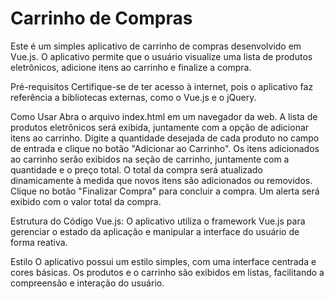 # Carrinho de Compras
Este é um simples aplicativo de carrinho de compras desenvolvido em Vue.js. O aplicativo permite que o usuário visualize uma lista de produtos eletrônicos, adicione itens ao carrinho e finalize a compra.

Pré-requisitos
Certifique-se de ter acesso à internet, pois o aplicativo faz referência a bibliotecas externas, como o Vue.js e o jQuery.

Como Usar
Abra o arquivo index.html em um navegador da web.
A lista de produtos eletrônicos será exibida, juntamente com a opção de adicionar itens ao carrinho.
Digite a quantidade desejada de cada produto no campo de entrada e clique no botão "Adicionar ao Carrinho".
Os itens adicionados ao carrinho serão exibidos na seção de carrinho, juntamente com a quantidade e o preço total.
O total da compra será atualizado dinamicamente à medida que novos itens são adicionados ou removidos.
Clique no botão "Finalizar Compra" para concluir a compra. Um alerta será exibido com o valor total da compra.

Estrutura do Código
Vue.js: O aplicativo utiliza o framework Vue.js para gerenciar o estado da aplicação e manipular a interface do usuário de forma reativa.

Estilo
O aplicativo possui um estilo simples, com uma interface centrada e cores básicas. Os produtos e o carrinho são exibidos em listas, facilitando a compreensão e interação do usuário.
